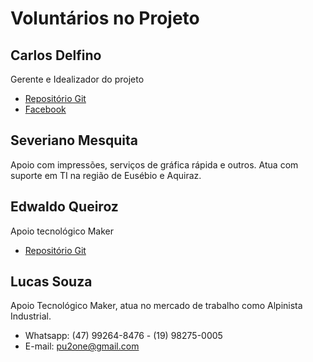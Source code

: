 Voluntários no Projeto
======================

## Carlos Delfino

Gerente e Idealizador do projeto

* [Repositório Git](https://github.com/carlosdelfino)
* [Facebook](https://facebook.com/professorcarlosdelfino)

## Severiano Mesquita

Apoio com impressões, serviços de gráfica rápida e outros. Atua com suporte em TI na região de Eusébio e Aquiraz.

## Edwaldo Queiroz 

Apoio tecnológico Maker

* [Repositório Git](https://github.com/seugualda)

## Lucas Souza

Apoio Tecnológico Maker, atua no mercado de trabalho como Alpinista Industrial.

* Whatsapp: (47) 99264-8476 - (19) 98275-0005
* E-mail: pu2one@gmail.com

